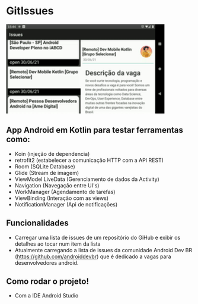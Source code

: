 # GitIssues
<img src="app.gif" alt="app screen"  height="240"/>   
 

## App Android em Kotlin para testar ferramentas como:
* Koin                 (injeção de dependencia)
* retrofit2            (estabelecer a comunicação HTTP com a API REST)
* Room                 (SQLite Database)
* Glide                (Stream de imagem)
* ViewModel LiveData   (Gerenciamento de dados da Activity)
* Navigation           (Navegação entre UI's)
* WorkManager          (Agendamento de tarefas)
* ViewBinding           (Interação com as views)
* NotificationManager  (Api de notificações)

## Funcionalidades
* Carregar uma lista de issues de um repositório do GiHub e exibir os detalhes ao tocar num item da lista
* Atualmente carregando a lista de issues da comunidade Android Dev BR (https://github.com/androiddevbr) que é dedicado a vagas para desenvolvedores android.

## Como rodar o projeto!
* Com a IDE Android Studio
 
